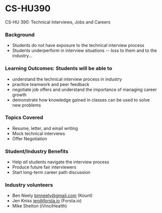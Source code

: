 # CS-HU390
CS-HU 390: Technical Interviews, Jobs and Careers

### Background
* Students do not have exposure to the technical interview process  
* Students underperform in interview situations -- loss to them and to the industry...  
### Learning Outcomes: Students will be able to
* understand the technical interview process in industry 
* practice teamwork and peer feedback  
* negotiate job offers and understand the importance of managing career growth  
* demonstrate how knowledge gained in classes can be used to solve new problems 
### Topics Covered
* Resume, letter, and email writing  
* Mock technical interviews    
* Offer Negotiation   
### Student/Industry Benefits
* Help _all_ students navigate the interview process 
* Produce future fair interviewers   
* Start long-term career path discussion 

### Industry volunteers
* Ben Neely bmneely@gmail.com (Kount)
* Jen Kniss jen@forsta.io (Forsta.io)
* Mike Shelton (iVinciHealth)


